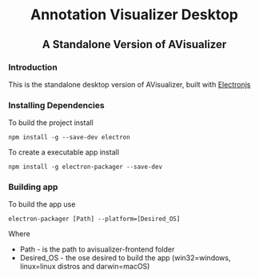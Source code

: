 
<h1 align = "center">Annotation Visualizer Desktop</h1>
<h2 align = "center"> A Standalone Version of AVisualizer </h2>

### Introduction


This is the standalone desktop version of AVisualizer, built with [Electronjs](https://www.electronjs.org/)
### Installing Dependencies

To build the project install

`npm install -g --save-dev electron`

To create a executable app install

`npm install -g electron-packager --save-dev`

### Building app


To build the app use 

`electron-packager [Path] --platform=[Desired_OS]`

Where

* Path - is the path to avisualizer-frontend folder
* Desired_OS - the ose desired to build the app (win32=windows, linux=linux distros and darwin=macOS)


